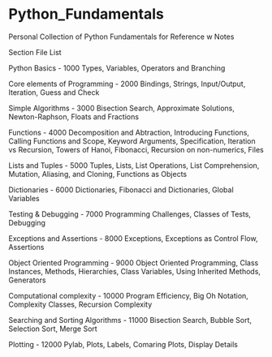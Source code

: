# Python_Fundamentals
Personal Collection of Python Fundamentals for Reference w Notes

Section File List

Python Basics - 1000
  Types, Variables, Operators and Branching

Core elements of Programming - 2000
  Bindings, Strings, Input/Output, Iteration, Guess and Check
  
Simple Algorithms - 3000
  Bisection Search, Approximate Solutions, Newton-Raphson, Floats and Fractions
  
Functions - 4000
  Decomposition and Abtraction, Introducing Functions, Calling Functions and Scope, Keyword Arguments, Specification, Iteration vs Recursion, Towers of Hanoi, Fibonacci, Recursion on non-numerics, Files
  
Lists and Tuples - 5000
  Tuples, Lists, List Operations, List Comprehension, Mutation, Aliasing, and Cloning, Functions as Objects

Dictionaries - 6000
  Dictionaries, Fibonacci and Dictionaries, Global Variables
  
Testing & Debugging - 7000
  Programming Challenges, Classes of Tests, Debugging
  
Exceptions and Assertions - 8000
  Exceptions, Exceptions as Control Flow, Assertions
  
Object Oriented Programming - 9000
  Object Oriented Programming, Class Instances, Methods, Hierarchies, Class Variables, Using Inherited Methods, Generators
  
Computational complexity - 10000
  Program Efficiency, Big Oh Notation, Complexity Classes, Recursion Complexity
  
Searching and Sorting Algorithms - 11000
  Bisection Search, Bubble Sort, Selection Sort, Merge Sort
  
Plotting - 12000
  Pylab, Plots, Labels, Comaring Plots, Display Details
  

  
  
